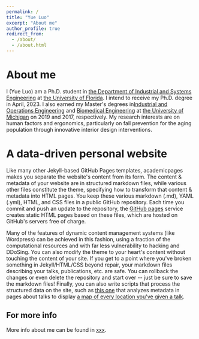 ```yaml
---
permalink: /
title: "Yue Luo"
excerpt: "About me"
author_profile: true
redirect_from: 
  - /about/
  - /about.html
---
```


About me
======
I (Yue Luo) am a Ph.D. student in [the Department of Industrial and Systems Engineering](https://www.ise.ufl.edu) at [the University of Florida](https://www.ufl.edu). I intend to receive my Ph.D. degree in April, 2023. I also earned my Master's degrees in[Industrial and Operations Engineering](https://ioe.engin.umich.edu) and [Biomedical Engineering](https://bme.umich.edu) at [the University of Michigan](https://umich.edu) on 2019 and 2017, respectively. My research interests are on human factors and ergonomics, particularly on fall prevention for the aging population through innovative interior design interventions. 

A data-driven personal website
======
Like many other Jekyll-based GitHub Pages templates, academicpages makes you separate the website's content from its form. The content & metadata of your website are in structured markdown files, while various other files constitute the theme, specifying how to transform that content & metadata into HTML pages. You keep these various markdown (.md), YAML (.yml), HTML, and CSS files in a public GitHub repository. Each time you commit and push an update to the repository, the [GitHub pages](https://pages.github.com/) service creates static HTML pages based on these files, which are hosted on GitHub's servers free of charge.

Many of the features of dynamic content management systems (like Wordpress) can be achieved in this fashion, using a fraction of the computational resources and with far less vulnerability to hacking and DDoSing. You can also modify the theme to your heart's content without touching the content of your site. If you get to a point where you've broken something in Jekyll/HTML/CSS beyond repair, your markdown files describing your talks, publications, etc. are safe. You can rollback the changes or even delete the repository and start over -- just be sure to save the markdown files! Finally, you can also write scripts that process the structured data on the site, such as [this one](https://github.com/academicpages/academicpages.github.io/blob/master/talkmap.ipynb) that analyzes metadata in pages about talks to display [a map of every location you've given a talk](https://academicpages.github.io/talkmap.html).


For more info
------
More info about me can be found in [xxx](xxx). 
